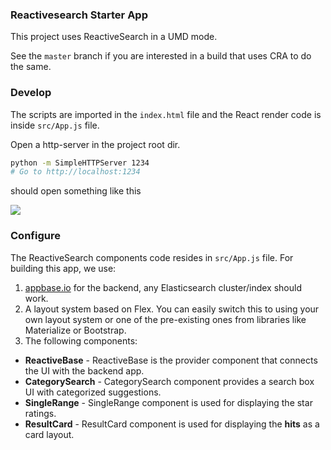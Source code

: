 ### Reactivesearch Starter App

This project uses ReactiveSearch in a UMD mode.

See the `master` branch if you are interested in a build that uses CRA to do the same.


### Develop

The scripts are imported in the `index.html` file and the React render code is inside `src/App.js` file.

Open a http-server in the project root dir.

```bash
python -m SimpleHTTPServer 1234
# Go to http://localhost:1234
```

should open something like this

![](https://i.imgur.com/Zgp5lGk.png)


### Configure

The ReactiveSearch components code resides in `src/App.js` file. For building this app, we use:

1. [appbase.io](https://appbase.io) for the backend, any Elasticsearch cluster/index should work.  
2. A layout system based on Flex. You can easily switch this to using your own layout system or one of the pre-existing ones from libraries like Materialize or Bootstrap.
3. The following components:
 - **ReactiveBase** - ReactiveBase is the provider component that connects the UI with the backend app.
 - **CategorySearch** - CategorySearch component provides a search box UI with categorized suggestions.
 - **SingleRange** - SingleRange component is used for displaying the star ratings.
 - **ResultCard** - ResultCard component is used for displaying the **hits** as a card layout.
